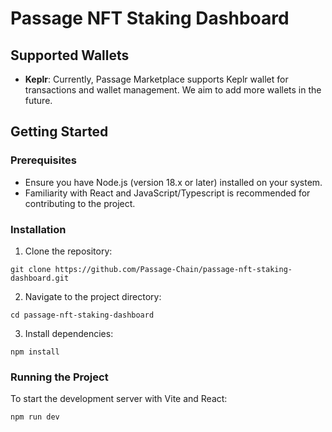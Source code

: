 # Passage NFT Staking Dashboard

## Supported Wallets

- **Keplr**: Currently, Passage Marketplace supports Keplr wallet for transactions and wallet management. We aim to add more wallets in the future.


## Getting Started

### Prerequisites

- Ensure you have Node.js (version 18.x or later) installed on your system.
- Familiarity with React and JavaScript/Typescript is recommended for contributing to the project.
  
### Installation

1. Clone the repository:

`git clone https://github.com/Passage-Chain/passage-nft-staking-dashboard.git`

2. Navigate to the project directory:

`cd passage-nft-staking-dashboard`

3. Install dependencies:

`npm install`


### Running the Project

To start the development server with Vite and React:

`npm run dev`